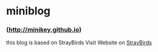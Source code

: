 miniblog
==========
### (http://minikey.github.io)
this blog is based on StrayBirds
Visit Website on [StrayBirds](http://minixalpha.github.io/StrayBirds/)

